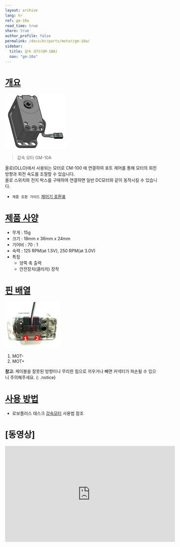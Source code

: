 ```yaml
---
layout: archive
lang: kr
ref: gm-10a
read_time: true
share: true
author_profile: false
permalink: /docs/kr/parts/motor/gm-10a/
sidebar:
  title: 감속 모터(GM-10A)
  nav: "gm-10a"
---
```


# [개요](#개요)

![img](/assets/images/parts/motor/gm-10_product.jpg)

> 감속 모터 GM-10A

올로(OLLO)에서 사용되는 모터로 CM-100 에 연결하여 포트 제어를 통해 모터의 회전 방향과 회전 속도를 조절할 수 있습니다.  
올로 스위치와 전지 박스를 구매하여 연결하면 일반 DC모터와 같이 동작시킬 수 있습니다.

- `제품 호환 가이드` [제어기 호환표]

# [제품 사양](#제품-사양)

- 무게 : 15g
- 크기 : 18mm x 36mm x 24mm
- 기어비 :  70 : 1
- 속력 : 125 RPM(at 1.5V), 250 RPM(at 3.0V)
- 특징
  - 양쪽 축 출력
  - 안전장치(클러치) 장착


# [핀 배열](#핀-배열)

![img](/assets/images/parts/motor/gm-10_pinout.png)

1. MOT-
2. MOT+

**참고**: 케이블을 잘못된 방향이나 무리한 힘으로 끼우거나 빼면 커넥터가 파손될 수 있으니 주의해주세요.
{: .notice}


# [사용 방법](#사용-방법)

- 로보플러스 태스크 [감속모터] 사용법 참조

# [동영상]

<iframe width="560" height="315" src="https://www.youtube.com/embed/-qRy_NDd5eU" frameborder="0" allowfullscreen></iframe>

[감속모터]: /docs/kr/software/rplus1/task/programming_02/#감속모터
[제어기 호환표]: /docs/kr/parts/controller/controller_compatibility/
